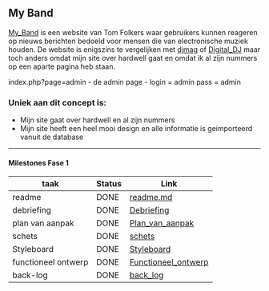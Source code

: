 ## My Band
[My_Band] is een website van Tom Folkers waar gebruikers kunnen reageren op nieuws berichten bedoeld voor mensen die van electronische muziek houden. De website is enigszins te vergelijken met [djmag] of [Digital_DJ] maar toch anders omdat mijn site over hardwell gaat en omdat ik al zijn nummers op een aparte pagina heb staan.


index.php?page=admin - de admin page - login = admin pass = admin

   [My_Band]: <http://volnion.nl/bewijzenmap/periode1.4/proj/opdracht2/public/>
   [djmag]: <https://djmag.nl>
   [Digital_DJ]: <https://www.digitaldjtips.com/category/news/latest/>
   
### Uniek aan dit concept is: 
 * Mijn site gaat over hardwell en al zijn nummers
 * Mijn site heeft een heel mooi design en alle informatie is geimporteerd vanuit de database

---
#### Milestones Fase 1
| taak  | Status | Link | 
| ------ |  ------ | ------ |
| readme                         | DONE |  [readme.md]            | 
| debriefing                     | DONE | [Debriefing]            |
| plan van aanpak                | DONE | [Plan_van_aanpak]       | 
| schets                         | DONE | [schets]                |
| Styleboard                     | DONE | [Styleboard]            | 
| functioneel ontwerp            | DONE | [Functioneel_ontwerp]   |
| back-log                       | DONE | [back_log]              | 

   [readme.md]: <https://github.com/tom075/My-Band-Project/blob/master/README.md>
   [Debriefing]: <https://github.com/tom075/My-Band-Project/blob/master/documentatie/Debriefing%20My%20Band.pdf>
   [Plan_van_aanpak]: <https://github.com/tom075/My-Band-Project/blob/master/documentatie/Plan%20van%20aanpak.pdf>
   [schets]: <https://rdz3e7.axshare.com>
   [Functioneel_ontwerp]: <https://github.com/tom075/My-Band-Project/blob/master/documentatie/flowchart.pdf>
   [back_log]: <https://github.com/tom075/My-Band-Project/blob/master/documentatie/backlog.pdf>
   [Styleboard]: <https://github.com/tom075/My-Band-Project/blob/master/documentatie/styleboard.jpg>
